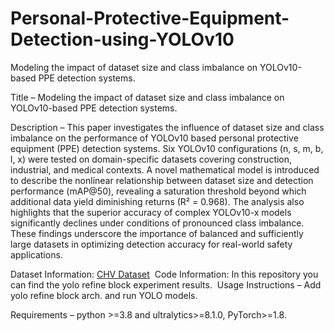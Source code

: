 # Personal-Protective-Equipment-Detection-using-YOLOv10
Modeling the impact of dataset size and class imbalance on YOLOv10-based PPE detection systems.

‎Title – Modeling the impact of dataset size and class imbalance on YOLOv10-based PPE detection systems.

‎Description – This paper investigates the influence of dataset size and class imbalance on the performance of YOLOv10 based personal protective equipment (PPE) detection systems. Six YOLOv10 configurations (n, s, m, b, l, x) were tested on domain-specific datasets covering construction, industrial, and medical contexts. A novel mathematical model is introduced to describe the nonlinear relationship between dataset size and detection performance (mAP@50), revealing a saturation threshold beyond which additional data yield diminishing returns (R² = 0.968). The analysis also highlights that the superior accuracy of complex YOLOv10-x models significantly declines under conditions of pronounced class imbalance. These findings underscore the importance of balanced and sufficiently large datasets in optimizing detection accuracy for real-world safety applications.
 
‎Dataset Information: [CHV Dataset](https://github.com/ZijianWang1995/ppe_detection)
‎
Code Information: In this repository you can find the yolo refine block experiment results.
‎
Usage Instructions – Add yolo refine block arch. and run YOLO models.

‎Requirements – python >=3.8 and ultralytics>=8.1.0, PyTorch>=1.8.
